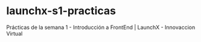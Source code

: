 # launchx-s1-practicas
Prácticas de la semana 1 - Introducción a FrontEnd | LaunchX - Innovaccion Virtual
